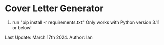 # Cover Letter Generator

1. run "pip install -r requirements.txt"
   Only works with Python version 3.11 or below!

Last Update: March 17th 2024.
Author: Ian
